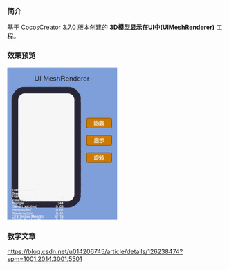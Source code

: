 ### 简介
基于 CocosCreator 3.7.0 版本创建的 **3D模型显示在UI中(UIMeshRenderer)** 工程。

### 效果预览
![image](../../../gif/202201/2022012001.gif)

### 教学文章
https://blog.csdn.net/u014206745/article/details/126238474?spm=1001.2014.3001.5501